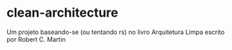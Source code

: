 # clean-architecture
Um projeto baseando-se (ou tentando rs) no livro Arquitetura Limpa escrito por  Robert C. Martin
